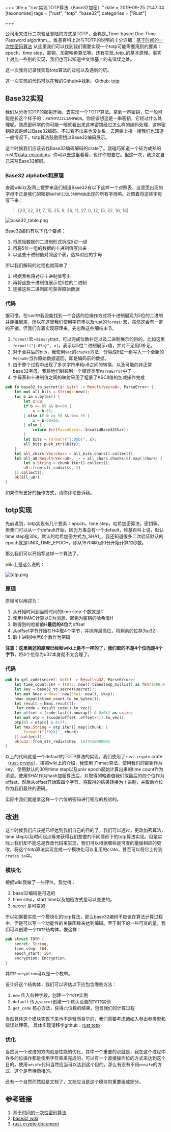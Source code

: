 +++
title = "rust实现TOTP算法（Base32加密）"
date = 2019-09-25 21:47:04
[taxonomies]
tags = ["rust", "totp", "base32"]
categories = ["Rust"]

+++

公司用来进行二次验证登陆的方式是TOTP，全称是_Time-based One-Time Password algorithm_。维基百科上对与TOTP的说明的十分详细：[基于时间的一次性密码算法](https://zh.wikipedia.org/wiki/%E5%9F%BA%E4%BA%8E%E6%97%B6%E9%97%B4%E7%9A%84%E4%B8%80%E6%AC%A1%E6%80%A7%E5%AF%86%E7%A0%81%E7%AE%97%E6%B3%95) 从这里我们可以找到我们需要实现一个totp可能需要用到的要素：epoch，time step，密钥，加密哈希算法等。还有实现_totp_的基本原理。事实上对比一些别的实现，我们也可以知道中文维基上的有错误之处。

这一次我将记录我实现totp算法的过程以及遇到的坑。

这一次实现的代码可以在我的Github中找到。Github: [totp](https://github.com/kingrongH/totp)

<!-- more -->

## Base32实现

我们从分析TOTP的密钥开始，去实现一个TOTP算法。拿到一串密钥，它一般可能是长这个样子的：`XW7HPZJ2L3AMPWQN`。你应该想这是一串密钥，它经过什么处理呢。熟悉密码学的你可能一眼就看出来这串密钥经过怎么样的编码处理，这串密钥应该是经过Base32编码。不过看不出来也没关系，去网络上搜一搜我们也知道一般情况下，totp算法鼓励密钥以Base32编码展示。

这个时候我们应该去找Base32编码解码的crate了。我碰巧知道一个较为成熟的rust库[data-encoding](https://crates.io/crates/data-encoding)，你可以去这里看看，也许你想要它。但这一次，我决定自己来写Base32解码。

### Base32 alphabet和原理

查阅wiki以及网上搜罗来我们知道Base32有以下这样一个对照表，这里面出现的字母不正是我们的密钥`XW7HPZJ2L3AMPWQN`出现的所有字母嘛。对照着将这些字母写下来：

> [23, 22, 31, 7, 15, 25, 9, 26, 11, 27, 0, 12, 15, 22, 16, 13]

![base32_table.png](https://i.loli.net/2019/09/25/FuEyhzgdClPewo2.png)

Base32编码有以下几个要点：

1. 将原始数据的二进制形式拆成*5位一组*
2. 再将5位一组的数据的十进制值写出来
3. 以这些十进制值对照这个表，选择对应的字母

所以我们解码的过程也就简单了：

1. 根据表格将对应十进制值写出
2. 再将这些十进制值展示位5位的二进制
3. 连接这些二进制即可获得原始数据

### 代码

很可惜，在rust中我没能找到一个合适的位操作方式将十进制展现为5位的二进制并连接起来，所以在这里我们使用字符串以及rust的`format!`宏，虽然这会有一定的开销，但我们奔着实现原理来，先忽略这些细枝末节。

1. `format!`宏+`Binary`trait，可以完成位数补足以及二进制展示的目的。比如这里`format!("{:05b}", x)`，表示以5位二进制展示`x`值，并对不足用0补足。
2. 对于合并后的bits，我使用`Vec`的`chunks`方法，分隔成8位一组写入一个全新的`Vec<u8>`当作原始数据返回，即是编码前的数据。
3. 由于整个过程中出现了多次字符串和u8之间的转换，以及可能的非正常base32字母，我将他们封装到一个错误类型`ParseError`中了
4. 字母表和十进制值之间的映射采用了粗暴了ASCII值的加减操作完成

```rust
pub fn base32_to_secret(s: &str) -> Result<Vec<u8>, ParseError> {
    let mut all_bits = String::new();
    for b in s.bytes() {
        let x:u8;
        if b >= 65 && b<=90 {
            x = b-65;
        } else if b >= 50 && b<= 55 {
            x = b-50+26;
        } else {
            return Err(ParseError::InvalidBase32Char);
        }
        let bits = format!("{:05b}", x); 
        all_bits.push_str(&bits);
    }
    let all_chars:Vec<char> = all_bits.chars().collect();
    let all_u8:Result<Vec<u8>, _> = all_chars.chunks(8).map(|chunk| {
        let s:String = chunk.iter().collect();
        u8::from_str_radix(&s, 2)
    }).collect();
    Ok(all_u8?)
} 
```

如果你有更好的操作方式，请你评论告诉我。

## totp实现

先前说到，totp实现有几个要素：epoch，time step，哈希加密算法，密钥等。但我们可以从一个default开始，因为万事总有一个default，维基百科上说，默认time step是30s，默认的哈希加密方式为_SHA1_，我还知道很多二次验证默认的epoch就是UNIX_TIME_EPOCH，即从1970年0点0分开始计算的秒数。

那么我们可以开始写这样一个算法了。

wiki上是这么说的：

![totp.png](https://i.loli.net/2019/09/25/3M8kShGgFarxOuW.png)

### 原理

原理可以阐述为：

1. 从开始时间到当前时间的time step 个数就是C
2. 使用HMAC计算以C为消息，密钥为密钥的哈希值H
3. 取得到的哈希值H**最后的4位**为offset
4. 从offset字节开始在H中取4个字节，并抛弃最高位，将剩余的位存为u32 I
5. 取十进制I中后6个数作为密码

**注意：**这里阐述的原理已经和wiki上是不一样的了，我们取的不是4个位而是**4个字节**，将4个位存为u32本身就不太合理了。

### 代码

```rust
pub fn get_code(secret: &str) -> Result<u32, ParseError>{
    let time_count:i64 = ((Utc::now().timestamp_millis() as f64/1000.0 + 0.5)/30) as i64;
    let key = base32_to_secret(secret)?;
    let mut hmac = Hmac::new(Sha1::new(), &key);
    hmac.input(&time_count.to_be_bytes());
    let result = hmac.result();
     let code = result.code().to_vec()
    let offset = (code.last().unwrap() & 0x0f) as usize;
    let mut otp = (&code[offset..offset+4]).to_vec();
    otp[0] = otp[0] & 0x7f;
    let hex:String = otp.iter().map(|chunk| {
        format!("{:02X}", chunk)
    }).collect();
    Ok(u32::from_str_radix(&hex, 16)?%1000000)
}
```

以上的代码就是一个default的TOTP算法的实现。我们使用了`rust-crypto` crate（[rust-crypto](https://crates.io/crates/rust-crypto)），按照wiki上的介绍，我使用了hmac算法，使用我们的密钥作为key，使用默认的30秒time step以及unix epoch起始计算出来的time count作为消息。使用SHA1作为hash加密算法后，对取得的哈希值我们取最后的四个位作为offset，然后从offset开始取四个字节，将取得的结果转换为十进制，并取后六位作为我们最终的密码。

实际中我们就是拿这样一个六位的密码进行相应的校验的。

## 改进

这个时候我们应该是已经达到我们自己的目的了，我们可以通过，更改加密算法，time step以及时间起点等来获得我们想要的不同情形下的totp算法实现。但是实际上我们却不能总是靠改代码来实现，我们可以根据哪些是可变的量做相应的更改，将这个totp算法实现变成一个模块化可以复用的crate，甚至可以将它上传到`crates.io`中。

### 模块化

根据wiki我做了一些评估，我觉得：

1. base32编码是可选的
2. time step，start time以及加密方式是可以变更的。
3. secret 是可变的

所以如果要实现一个模块化的totp算法，那么base32编码不应该在算法计算过程中，但是可以写一个功能性的关联函数来达到编码。至于剩下的一些可变的量，我们可以创建一个`TOTP`结构体，像这样：

```rust
pub struct TOTP {
    secret: String,
    time_step: f64, 
    epoch_start: i64,
    encryption: Encryption,
}
```
其中`Encryption`可以是一个枚举。

设计好这个结构体，我们可以评估以下应包含哪些方法：

1. `new` 传入各种字段，创建一个`TOTP`实例
2. `default` 传入`secret`创建一个默认设置的`TOTP`实例
3. `get_code` 核心方法，获得六位数的结果，包含我们的计算过程

当然具体这个模块实现下来也不是轻而易举的，我们需要考虑诸如入参出参类型和错误处理等。
具体实现请移步github：[rust totp](https://github.com/kingrongH/totp)

### 优化

当然另一个改进的方向就是性能的优化，其中一个重要的点就是，我在这个过程中许多的位操作都是使用字符串来完成的，可以有一个直接操作位的方式来达到这个目的，使用`unsafe`代码当然应当可以达到这个目的，那么有没有不用`unsafe`的方式，这个是有待商榷的。

还有一个自然而然就是文档了，文档应当是这个模块的重要组成部分。

## 参考链接

1. [基于时间的一次性密码算法](https://zh.wikipedia.org/wiki/%E5%9F%BA%E4%BA%8E%E6%97%B6%E9%97%B4%E7%9A%84%E4%B8%80%E6%AC%A1%E6%80%A7%E5%AF%86%E7%A0%81%E7%AE%97%E6%B3%95)
2. [base32 wiki](https://en.wikipedia.org/wiki/Base32)
3. [rust-crypto document](https://docs.rs/rust-crypto/0.2.36/)

